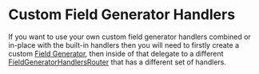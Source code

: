 # Custom Field Generator Handlers

If you want to use your own custom field generator handlers combined or in-place with the built-in handlers then you will need to firstly create a custom [Field Generator](custom-field-generator), then inside of that delegate to a different [FieldGeneratorHandlersRouter](https://github.com/MRCollective/ChameleonForms/blob/master/ChameleonForms/FieldGenerators/FieldGeneratorHandlersRouter.cs) that has a different set of handlers.
